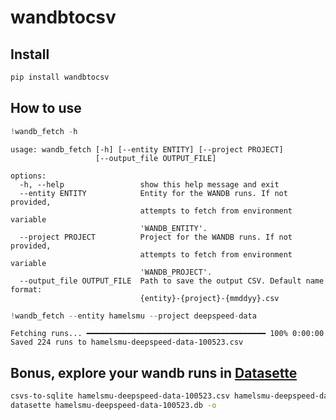 # wandbtocsv

<!-- WARNING: THIS FILE WAS AUTOGENERATED! DO NOT EDIT! -->

## Install

``` sh
pip install wandbtocsv
```

## How to use

``` python
!wandb_fetch -h
```

    usage: wandb_fetch [-h] [--entity ENTITY] [--project PROJECT]
                       [--output_file OUTPUT_FILE]

    options:
      -h, --help                 show this help message and exit
      --entity ENTITY            Entity for the WANDB runs. If not provided,
                                 attempts to fetch from environment variable
                                 'WANDB_ENTITY'.
      --project PROJECT          Project for the WANDB runs. If not provided,
                                 attempts to fetch from environment variable
                                 'WANDB_PROJECT'.
      --output_file OUTPUT_FILE  Path to save the output CSV. Default name format:
                                 {entity}-{project}-{mmddyy}.csv

``` python
!wandb_fetch --entity hamelsmu --project deepspeed-data
```

    Fetching runs... ━━━━━━━━━━━━━━━━━━━━━━━━━━━━━━━━━━━━━━━━ 100% 0:00:00
    Saved 224 runs to hamelsmu-deepspeed-data-100523.csv

## Bonus, explore your wandb runs in [Datasette](https://datasette.io/)

``` bash
csvs-to-sqlite hamelsmu-deepspeed-data-100523.csv hamelsmu-deepspeed-data-100523.db
datasette hamelsmu-deepspeed-data-100523.db -o
```
